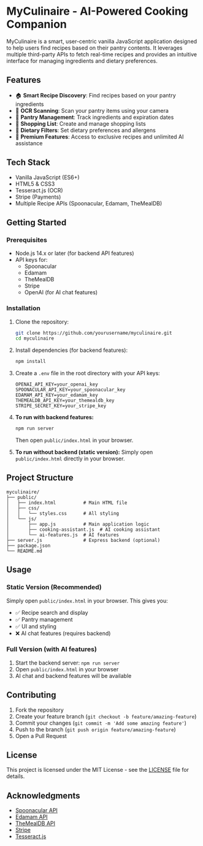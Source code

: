 # MyCulinaire - AI-Powered Cooking Companion

MyCulinaire is a smart, user-centric vanilla JavaScript application designed to help users find recipes based on their pantry contents. It leverages multiple third-party APIs to fetch real-time recipes and provides an intuitive interface for managing ingredients and dietary preferences.

## Features

- 🏠 **Smart Recipe Discovery**: Find recipes based on your pantry ingredients
- 📸 **OCR Scanning**: Scan your pantry items using your camera
- 🧺 **Pantry Management**: Track ingredients and expiration dates
- 🛒 **Shopping List**: Create and manage shopping lists
- 🥗 **Dietary Filters**: Set dietary preferences and allergens
- 💎 **Premium Features**: Access to exclusive recipes and unlimited AI assistance

## Tech Stack

- Vanilla JavaScript (ES6+)
- HTML5 & CSS3
- Tesseract.js (OCR)
- Stripe (Payments)
- Multiple Recipe APIs (Spoonacular, Edamam, TheMealDB)

## Getting Started

### Prerequisites

- Node.js 14.x or later (for backend API features)
- API keys for:
  - Spoonacular
  - Edamam
  - TheMealDB
  - Stripe
  - OpenAI (for AI chat features)

### Installation

1. Clone the repository:
   ```bash
   git clone https://github.com/yourusername/myculinaire.git
   cd myculinaire
   ```

2. Install dependencies (for backend features):
   ```bash
   npm install
   ```

3. Create a `.env` file in the root directory with your API keys:
   ```
   OPENAI_API_KEY=your_openai_key
   SPOONACULAR_API_KEY=your_spoonacular_key
   EDAMAM_API_KEY=your_edamam_key
   THEMEALDB_API_KEY=your_themealdb_key
   STRIPE_SECRET_KEY=your_stripe_key
   ```

4. **To run with backend features:**
   ```bash
   npm run server
   ```
   Then open `public/index.html` in your browser.

5. **To run without backend (static version):**
   Simply open `public/index.html` directly in your browser.

## Project Structure

```
myculinaire/
├── public/
│   ├── index.html          # Main HTML file
│   ├── css/
│   │   └── styles.css      # All styling
│   └── js/
│       ├── app.js          # Main application logic
│       ├── cooking-assistant.js  # AI cooking assistant
│       └── ai-features.js  # AI features
├── server.js               # Express backend (optional)
├── package.json
└── README.md
```

## Usage

### Static Version (Recommended)
Simply open `public/index.html` in your browser. This gives you:
- ✅ Recipe search and display
- ✅ Pantry management
- ✅ UI and styling
- ❌ AI chat features (requires backend)

### Full Version (with AI features)
1. Start the backend server: `npm run server`
2. Open `public/index.html` in your browser
3. AI chat and backend features will be available

## Contributing

1. Fork the repository
2. Create your feature branch (`git checkout -b feature/amazing-feature`)
3. Commit your changes (`git commit -m 'Add some amazing feature'`)
4. Push to the branch (`git push origin feature/amazing-feature`)
5. Open a Pull Request

## License

This project is licensed under the MIT License - see the [LICENSE](LICENSE) file for details.

## Acknowledgments

- [Spoonacular API](https://spoonacular.com/food-api)
- [Edamam API](https://developer.edamam.com/)
- [TheMealDB API](https://www.themealdb.com/api.php)
- [Stripe](https://stripe.com)
- [Tesseract.js](https://github.com/naptha/tesseract.js) 